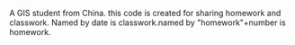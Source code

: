 A GIS student from China.
this code is created for sharing homework and classwork.
Named by date is classwork.named by "homework"+number is homework. 
